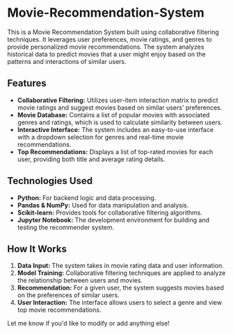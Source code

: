 # Movie-Recommendation-System

This is a Movie Recommendation System built using collaborative filtering techniques. It leverages user preferences, movie ratings, and genres to provide personalized movie recommendations. The system analyzes historical data to predict movies that a user might enjoy based on the patterns and interactions of similar users.

## Features

- **Collaborative Filtering:** Utilizes user-item interaction matrix to predict movie ratings and suggest movies based on similar users' preferences.
- **Movie Database:** Contains a list of popular movies with associated genres and ratings, which is used to calculate similarity between users.
- **Interactive Interface:** The system includes an easy-to-use interface with a dropdown selection for genres and real-time movie recommendations.
- **Top Recommendations:** Displays a list of top-rated movies for each user, providing both title and average rating details.

## Technologies Used

- **Python:** For backend logic and data processing.
- **Pandas & NumPy:** Used for data manipulation and analysis.
- **Scikit-learn:** Provides tools for collaborative filtering algorithms.
- **Jupyter Notebook:** The development environment for building and testing the recommender system.

## How It Works

1. **Data Input:** The system takes in movie rating data and user information.
2. **Model Training:** Collaborative filtering techniques are applied to analyze the relationship between users and movies.
3. **Recommendation:** For a given user, the system suggests movies based on the preferences of similar users.
4. **User Interaction:** The interface allows users to select a genre and view top movie recommendations.


Let me know if you'd like to modify or add anything else!
